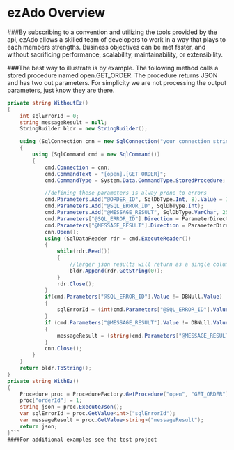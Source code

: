 # ezAdo Overview

###By subscribing to a convention and utilizing the tools provided by the api, ezAdo allows a skilled team of developers to work in a way that plays to each members strengths.  Business objectives can be met faster, and without sacrificing performance, scalability, maintainability, or extensibility.

###The best way to illustrate is by example.  The following method calls a stored procedure named open.GET_ORDER.  The procedure returns JSON and has two out parameters.  For simplicity we are not processing the output parameters, just know they are there.

```C#
private string WithoutEz()
{
    int sqlErrorId = 0;
    string messageResult = null;
    StringBuilder bldr = new StringBuilder();

    using (SqlConnection cnn = new SqlConnection("your connection string"))
    {
        using (SqlCommand cmd = new SqlCommand())
        {
            cmd.Connection = cnn;
            cmd.CommandText = "[open].[GET_ORDER]";
            cmd.CommandType = System.Data.CommandType.StoredProcedure;

            //defining these parameters is alway prone to errors 
            cmd.Parameters.Add("@ORDER_ID", SqlDbType.Int, 8).Value = 1;
            cmd.Parameters.Add("@SQL_ERROR_ID", SqlDbType.Int);
            cmd.Parameters.Add("@MESSAGE_RESULT", SqlDbType.VarChar, 256);
            cmd.Parameters["@SQL_ERROR_ID"].Direction = ParameterDirection.Output;
            cmd.Parameters["@MESSAGE_RESULT"].Direction = ParameterDirection.Output;
            cnn.Open();
            using (SqlDataReader rdr = cmd.ExecuteReader())
            {
                while(rdr.Read())
                {
                    //larger json results will return as a single column reader
                    bldr.Append(rdr.GetString(0));
                }
                rdr.Close();
            }
            if(cmd.Parameters["@SQL_ERROR_ID"].Value != DBNull.Value)
            {
                sqlErrorId = (int)cmd.Parameters["@SQL_ERROR_ID"].Value;
            }
            if (cmd.Parameters["@MESSAGE_RESULT"].Value != DBNull.Value)
            {
                messageResult = (string)cmd.Parameters["@MESSAGE_RESULT"].Value;
            }
            cnn.Close();
        }
    }
    return bldr.ToString();
}
private string WithEz()
{
    Procedure proc = ProcedureFactory.GetProcedure("open", "GET_ORDER");
    proc["orderId"] = 1;
    string json = proc.ExecuteJson();
    var sqlErrorId = proc.GetValue<int>("sqlErrorId");
    var messageResult = proc.GetValue<string>("messageResult");
    return json;
}```
####For additional examples see the test project
